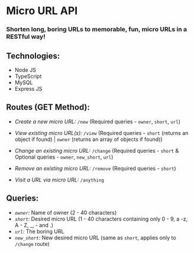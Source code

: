 # Micro URL API
### Shorten long, boring URLs to memorable, fun, micro URLs in a RESTful way!

## Technologies:
 - Node JS
 - TypeScript
 - MySQL
 - Express JS

## Routes (GET Method):
 - *Create a new micro URL:* `/new` (Required queries - `owner`, `short`, `url`)
 - *View existing micro URL(s):* `/view` (Required queries - `short` (returns an object if found) | `owner` (returns an array of objects if found))
 - *Change an existing micro URL:* `/change` (Required queries - `short` & Optional queries - `owner`, `new_short`, `url`)
 - *Remove an existing micro URL:* `/remove` (Required queries - `short`)

 - *Visit a URL via micro URL:* `/anything`

## Queries:
 - _`owner`:_ Name of owner (2 - 40 characters)
 - _`short`:_ Desired micro URL (1 - 40 characters containing only 0 - 9, a -z, A - Z, _, - and .)
 - _`url`:_ The boring URL
 - _`new_short`:_ New desired micro URL (same as `short`, applies only to `/change` route)
